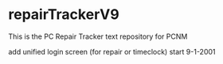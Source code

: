 # repairTrackerV9

This is the PC Repair Tracker text repository for PCNM


add unified login screen (for repair or timeclock) start 9-1-2001
